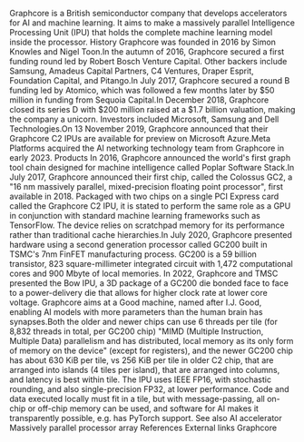 Graphcore is a British semiconductor company that develops accelerators
for AI and machine learning. It aims to make a massively parallel
Intelligence Processing Unit (IPU) that holds the complete machine
learning model inside the processor. History Graphcore was founded in
2016 by Simon Knowles and Nigel Toon.In the autumn of 2016, Graphcore
secured a first funding round led by Robert Bosch Venture Capital. Other
backers include Samsung, Amadeus Capital Partners, C4 Ventures, Draper
Esprit, Foundation Capital, and Pitango.In July 2017, Graphcore secured
a round B funding led by Atomico, which was followed a few months later
by \$50 million in funding from Sequoia Capital.In December 2018,
Graphcore closed its series D with \$200 million raised at a \$1.7
billion valuation, making the company a unicorn. Investors included
Microsoft, Samsung and Dell Technologies.On 13 November 2019, Graphcore
announced that their Graphcore C2 IPUs are available for preview on
Microsoft Azure.Meta Platforms acquired the AI networking technology
team from Graphcore in early 2023. Products In 2016, Graphcore announced
the world\'s first graph tool chain designed for machine intelligence
called Poplar Software Stack.In July 2017, Graphcore announced their
first chip, called the Colossus GC2, a \"16 nm massively parallel,
mixed-precision floating point processor\", first available in 2018.
Packaged with two chips on a single PCI Express card called the
Graphcore C2 IPU, it is stated to perform the same role as a GPU in
conjunction with standard machine learning frameworks such as
TensorFlow. The device relies on scratchpad memory for its performance
rather than traditional cache hierarchies.In July 2020, Graphcore
presented hardware using a second generation processor called GC200
built in TSMC\'s 7nm FinFET manufacturing process. GC200 is a 59 billion
transistor, 823 square-millimeter integrated circuit with 1,472
computational cores and 900 Mbyte of local memories. In 2022, Graphcore
and TMSC presented the Bow IPU, a 3D package of a GC200 die bonded face
to face to a power-delivery die that allows for higher clock rate at
lower core voltage. Graphcore aims at a Good machine, named after I.J.
Good, enabling AI models with more parameters than the human brain has
synapses.Both the older and newer chips can use 6 threads per tile (for
8,832 threads in total, per GC200 chip) \"MIMD (Multiple Instruction,
Multiple Data) parallelism and has distributed, local memory as its only
form of memory on the device\" (except for registers), and the newer
GC200 chip has about 630 KiB per tile, vs 256 KiB per tile in older C2
chip, that are arranged into islands (4 tiles per island), that are
arranged into columns, and latency is best within tile. The IPU uses
IEEE FP16, with stochastic rounding, and also single-precision FP32, at
lower performance. Code and data executed locally must fit in a tile,
but with message-passing, all on-chip or off-chip memory can be used,
and software for AI makes it transparently possible, e.g. has PyTorch
support. See also AI accelerator Massively parallel processor array
References External links Graphcore
